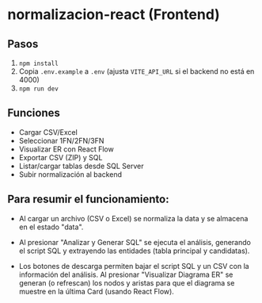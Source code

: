 # normalizacion-react (Frontend)

## Pasos
1) `npm install`
2) Copia `.env.example` a `.env` (ajusta `VITE_API_URL` si el backend no está en 4000)
3) `npm run dev`

## Funciones
- Cargar CSV/Excel
- Seleccionar 1FN/2FN/3FN
- Visualizar ER con React Flow
- Exportar CSV (ZIP) y SQL
- Listar/cargar tablas desde SQL Server
- Subir normalización al backend



## Para resumir el funcionamiento:

- Al cargar un archivo (CSV o Excel) se normaliza la data y se almacena en el estado "data".

- Al presionar "Analizar y Generar SQL" se ejecuta el análisis, generando el script SQL y extrayendo las entidades (tabla principal y candidatas).

- Los botones de descarga permiten bajar el script SQL y un CSV con la información del análisis.
    Al presionar "Visualizar Diagrama ER" se generan (o refrescan) los nodos y aristas para que el diagrama se muestre en la última Card (usando React Flow).